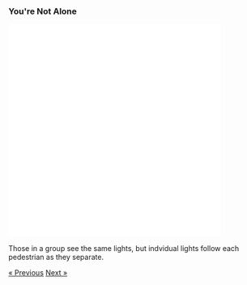 ### You're Not Alone

<div class="text-center">
  <iframe src="./not-alone.html" style="width: 420px; height: 420px; border: 0px" align="center"></iframe>
  <p class="lead">
    Those in a group see the same lights, but indvidual lights follow each pedestrian as they separate.
  </p>
  <a class="btn btn-primary btn-lg" tabindex="-1" role="button"  href="{{site.baseurl}}/scenario/no-sneaking">&laquo; Previous</a>
  <a class="btn btn-primary btn-lg" tabindex="-1" role="button"  href="{{site.baseurl}}/scenario/move-forward">Next &raquo;</a>
</div>

